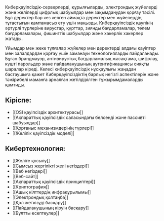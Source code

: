 Киберқауіпсіздік-серверлерді, құрылғыларды, электрондық жүйелерді және желілерді цифрлық шабуылдар мен зақымданудан қорғау тәсілі. Бұл деректер бар кез келген аймақта деректер мен жүйелердің тұтастығын қамтамасыз ету үшін маңызды. Киберқауіпсіздік қаупінің әртүрлі түрлеріне вирустар, құрттар, зиянды бағдарламалар, төлем бағдарламалары, фишингтік шабуылдар және хакерлік хакерлер жатады.

Ұйымдар мен жеке тұлғалар жүйелер мен деректерді алдағы қауіптер мен залалдардан қорғау үшін заманауи технологияларды пайдаланады. Бұған брандмауэр, антивирустық бағдарламалық жасақтама, шифрлау, күшті парольдер және пайдаланушының аутентификациясы сияқты шаралар кіреді. Келесі киберқауіпсіздік нұсқаулығы жаңадан бастаушыға қажет Киберқауіпсіздіктің барлық негізгі аспектілерін және тәжірибелі маманға арналған жетілдірілген тұжырымдамаларды қамтиды.


## Кіріспе:
- [[OSI қауіпсіздік архитектурасы]]
- [[Ақпараттық қауіпсіздік саласындағы белсенді және пассивті шабуылдар]]
- [[Қорғаныс механизмдерінің түрлері]]
- [[Желілік қауіпсіздік моделі]]

## Кибертехнология:
- [[Желіге қосылу]]
- [[Сымсыз жергілікті желі негіздері]]
- [[Веб негіздері]]
- [[Веб-сайт]]
- [[Ақпараттық қауіпсіздік принциптері]]
- [[Криптография]]
- [[Ашық кілттердің инфрақұрылымы]]
- [[Электрондық қолтаңба]]
- [[Қол жеткізуді басқару]]
- [[Пайдаланушының кіруін басқару]]
- [[Бұлтты есептеулер]]

